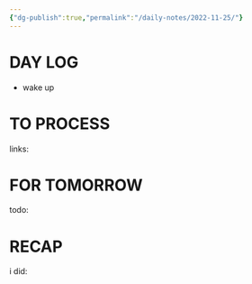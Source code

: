 ```yaml
---
{"dg-publish":true,"permalink":"/daily-notes/2022-11-25/"}
---
```



# DAY LOG
- wake up
# TO PROCESS

links:

# FOR TOMORROW

todo:

# RECAP

i did:
